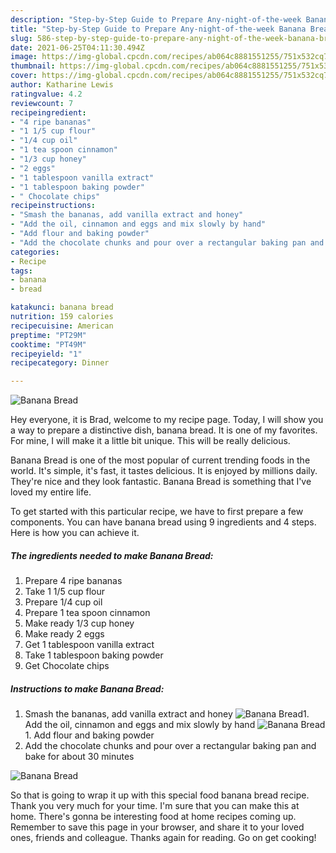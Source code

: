 ```yaml
---
description: "Step-by-Step Guide to Prepare Any-night-of-the-week Banana Bread"
title: "Step-by-Step Guide to Prepare Any-night-of-the-week Banana Bread"
slug: 586-step-by-step-guide-to-prepare-any-night-of-the-week-banana-bread
date: 2021-06-25T04:11:30.494Z
image: https://img-global.cpcdn.com/recipes/ab064c8881551255/751x532cq70/banana-bread-recipe-main-photo.jpg
thumbnail: https://img-global.cpcdn.com/recipes/ab064c8881551255/751x532cq70/banana-bread-recipe-main-photo.jpg
cover: https://img-global.cpcdn.com/recipes/ab064c8881551255/751x532cq70/banana-bread-recipe-main-photo.jpg
author: Katharine Lewis
ratingvalue: 4.2
reviewcount: 7
recipeingredient:
- "4 ripe bananas"
- "1 1/5 cup flour"
- "1/4 cup oil"
- "1 tea spoon cinnamon"
- "1/3 cup honey"
- "2 eggs"
- "1 tablespoon vanilla extract"
- "1 tablespoon baking powder"
- " Chocolate chips"
recipeinstructions:
- "Smash the bananas, add vanilla extract and honey"
- "Add the oil, cinnamon and eggs and mix slowly by hand"
- "Add flour and baking powder"
- "Add the chocolate chunks and pour over a rectangular baking pan and bake for about 30 minutes"
categories:
- Recipe
tags:
- banana
- bread

katakunci: banana bread 
nutrition: 159 calories
recipecuisine: American
preptime: "PT29M"
cooktime: "PT49M"
recipeyield: "1"
recipecategory: Dinner

---
```



![Banana Bread](https://img-global.cpcdn.com/recipes/ab064c8881551255/751x532cq70/banana-bread-recipe-main-photo.jpg)

Hey everyone, it is Brad, welcome to my recipe page. Today, I will show you a way to prepare a distinctive dish, banana bread. It is one of my favorites. For mine, I will make it a little bit unique. This will be really delicious.

Banana Bread is one of the most popular of current trending foods in the world. It's simple, it's fast, it tastes delicious. It is enjoyed by millions daily. They're nice and they look fantastic. Banana Bread is something that I've loved my entire life.




To get started with this particular recipe, we have to first prepare a few components. You can have banana bread using 9 ingredients and 4 steps. Here is how you can achieve it.

<!--inarticleads1-->

##### The ingredients needed to make Banana Bread:

1. Prepare 4 ripe bananas
1. Take 1 1/5 cup flour
1. Prepare 1/4 cup oil
1. Prepare 1 tea spoon cinnamon
1. Make ready 1/3 cup honey
1. Make ready 2 eggs
1. Get 1 tablespoon vanilla extract
1. Take 1 tablespoon baking powder
1. Get  Chocolate chips




<!--inarticleads2-->

##### Instructions to make Banana Bread:

1. Smash the bananas, add vanilla extract and honey
<img src="//assets-global.cpcdn.com/assets/icons/button_play-2c75c40dde080a61004c1f40b05d8f140eaff45d7e9e6481dc71c63d2e7c4909.png" alt="Banana Bread">1. Add the oil, cinnamon and eggs and mix slowly by hand
<img src="//assets-global.cpcdn.com/assets/icons/button_play-2c75c40dde080a61004c1f40b05d8f140eaff45d7e9e6481dc71c63d2e7c4909.png" alt="Banana Bread">1. Add flour and baking powder
1. Add the chocolate chunks and pour over a rectangular baking pan and bake for about 30 minutes
<img src="//assets-global.cpcdn.com/assets/icons/button_play-2c75c40dde080a61004c1f40b05d8f140eaff45d7e9e6481dc71c63d2e7c4909.png" alt="Banana Bread">



So that is going to wrap it up with this special food banana bread recipe. Thank you very much for your time. I'm sure that you can make this at home. There's gonna be interesting food at home recipes coming up. Remember to save this page in your browser, and share it to your loved ones, friends and colleague. Thanks again for reading. Go on get cooking!
